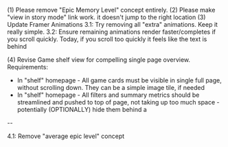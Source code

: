 (1) Please remove "Epic Memory Level" concept entirely.
(2) Please make "view in story mode" link work. it doesn't jump to the right location
(3) Update Framer Animations
3.1: Try removing all "extra" animations. Keep it really simple.
3.2: Ensure remaining animations render faster/completes if you scroll quickly. Today, if you scroll too quickly it feels like the text is behind

(4) Revise Game shelf view for compelling single page overview.
Requirements:

- In "shelf" homepage - All game cards must be visible in single full page, without scrolling down. They can be a simple image tile, if needed
- In "shelf" homepage - All filters and summary metrics should be streamlined and pushed to top of page, not taking up too much space - potentially (OPTIONALLY) hide them behind a

--

4.1: Remove "average epic level" concept
